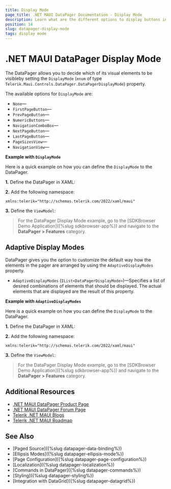 ```yaml
---
title: Display Mode
page_title: .NET MAUI DataPager Documentation - Display Mode
description: Learn what are the different options to display buttons in the .NET MAUI DataPager control.
position: 14
slug: datapager-display-mode
tags: display mode
---
```


# .NET MAUI DataPager Display Mode

The DataPager allows you to decide which of its visual elements to be visibleby setting the `DisplayMode` (`enum` of type `Telerik.Maui.Controls.DataPager.DataPagerDisplayMode`) property.

The available options for `DisplayMode` are:

* `None`&mdash;
* `FirstPageButton`&mdash;
* `PrevPageButton`&mdash;
* `NumericButtons`&mdash;
* `NavigationComboBox`&mdash;
* `NextPageButton`&mdash;
* `LastPageButton`&mdash;
* `PageSizesView`&mdash;
* `NavigationView`&mdash;

**Example with `DisplayMode`**

Here is a quick example on how you can define the `DisplayMode` to the DataPager.

**1.** Define the DataPager in XAML:

<snippet id='datapager-display-mode' />

**2.** Add the following namespace:

```XAML
xmlns:telerik="http://schemas.telerik.com/2022/xaml/maui"
```

**3.** Define the `ViewModel`:

<snippet id='datapager-features-viewmodel' />

> For the DataPager Display Mode example, go to the [SDKBrowser Demo Application]({%slug sdkbrowser-app%}) and navigate to the **DataPager > Features** category.

## Adaptive Display Modes

DataPager gives you the option to customize the default way how the elements in the pager are arranged by using the `AdaptiveDisplayModes` property.

* `AdaptiveDisplayModes` (`IList<DataPagerDisplayMode>`)&mdash;Specifies a list of desired combinations of elements that should be displayed. The actual elements that are displayed are the result of this property.

**Example with `AdaptiveDisplayModes`**

Here is a quick example on how you can define the `DisplayMode` to the DataPager.

**1.** Define the DataPager in XAML:

<snippet id='datapager-adaptivedisplay-mode' />

**2.** Add the following namespace:

```XAML
xmlns:telerik="http://schemas.telerik.com/2022/xaml/maui"
```

**3.** Define the `ViewModel`:

<snippet id='datapager-features-viewmodel' />

> For the DataPager Display Mode example, go to the [SDKBrowser Demo Application]({%slug sdkbrowser-app%}) and navigate to the **DataPager > Features** category.

## Additional Resources

- [.NET MAUI DataPager Product Page](https://www.telerik.com/maui-ui/datagrid)
- [.NET MAUI DataPager Forum Page](https://www.telerik.com/forums/maui?tagId=1801)
- [Telerik .NET MAUI Blogs](https://www.telerik.com/blogs/mobile-net-maui)
- [Telerik .NET MAUI Roadmap](https://www.telerik.com/support/whats-new/maui-ui/roadmap)

## See Also

- [Paged Source]({%slug datapager-data-binding%})
- [Ellipsis Modes]({%slug datapager-ellipsis-mode%})
- [Page Configuration]({%slug datapager-page-configuration%})
- [Localization]({%slug datapager-localization%})
- [Commands in DataPager]({%slug datapager-commands%})
- [Styling]({%slug datapager-styling%})
- [Integration with DataGrid]({%slug datapager-datagrid%})